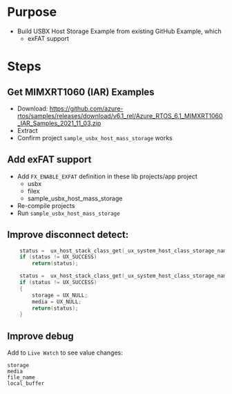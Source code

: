 # Purpose
* Build USBX Host Storage Example from existing GitHub Example, which
  * exFAT support

# Steps
## Get MIMXRT1060 (IAR) Examples
* Download: https://github.com/azure-rtos/samples/releases/download/v6.1_rel/Azure_RTOS_6.1_MIMXRT1060_IAR_Samples_2021_11_03.zip
* Extract
* Confirm project `sample_usbx_host_mass_storage` works

## Add exFAT support
* Add `FX_ENABLE_EXFAT` definition in these lib projects/app project
  * usbx
  * filex
  * sample_usbx_host_mass_storage
* Re-compile projects
* Run `sample_usbx_host_mass_storage`

## Improve disconnect detect:
```c
    status =  ux_host_stack_class_get(_ux_system_host_class_storage_name, &class);
    if (status != UX_SUCCESS)
        return(status);
```
```c
    status =  ux_host_stack_class_get(_ux_system_host_class_storage_name, &class);
    if (status != UX_SUCCESS)
    {
        storage = UX_NULL;
        media = UX_NULL;
        return(status);
    }
```

## Improve debug
Add to `Live Watch` to see value changes:
```
storage
media
file_name
local_buffer
```